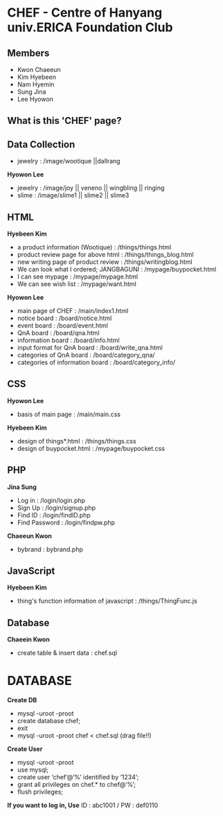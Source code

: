 # CHEF - Centre of Hanyang univ.ERICA Foundation Club

## Members
+ Kwon Chaeeun
+ Kim Hyebeen
+ Nam Hyemin
+ Sung Jina
+ Lee Hyowon

## What is this 'CHEF' page?

## Data Collection
* jewelry : /image/wootique ||dallrang

**Hyowon Lee**
* jewelry : /image/joy || veneno || wingbling || ringing
* slime : /image/slime1 || slime2 || slime3 

## HTML
**Hyebeen Kim**
* a product information (Wootique) : /things/things.html
* product review page for above html : /things/things_blog.html
* new writing page of product review : /things/writingblog.html
* We can look what I ordered; JANGBAGUNI : /mypage/buypocket.html
* I can see mypage : /mypage/mypage.html
* We can see wish list : /mypage/want.html

**Hyowon Lee**
* main page of CHEF : /main/index1.html
* notice board : /board/notice.html
* event board : /board/event.html
* QnA board : /board/qna.html
* information board : /board/info.html
* input format for QnA board : /board/write_qna.html
* categories of QnA board : /board/category_qna/
* categories of information board : /board/category_info/

## CSS
**Hyowon Lee**
* basis of main page : /main/main.css

**Hyebeen Kim**
* design of things*.html : /things/things.css
* design of buypocket.html : /mypage/buypocket.css

## PHP
**Jina Sung**
* Log in : /login/login.php
* Sign Up : /login/signup.php
* Find ID : /login/findID.php
* Find Password : /login/findpw.php

**Chaeeun Kwon**
* bybrand : bybrand.php

## JavaScript
**Hyebeen Kim**
* thing's function information of javascript : /things/ThingFunc.js

## Database
**Chaeein Kwon**
* create table & insert data : chef.sql

# DATABASE
**Create DB**
* mysql -uroot -proot 
* create database chef;
* exit
* mysql -uroot -proot  chef < chef.sql (drag file!!)

**Create User**
* mysql -uroot -proot
* use mysql;
* create user ‘chef’@‘%’ identified by ‘1234’;
* grant all privileges on chef.* to chef@‘%’;
* flush privileges;

**If you want to log in, Use**
ID : abc1001 / PW : def0110
<!-- # 제목
## 소제목
**A**
* a
* a
----------
B
* b
* b -->

